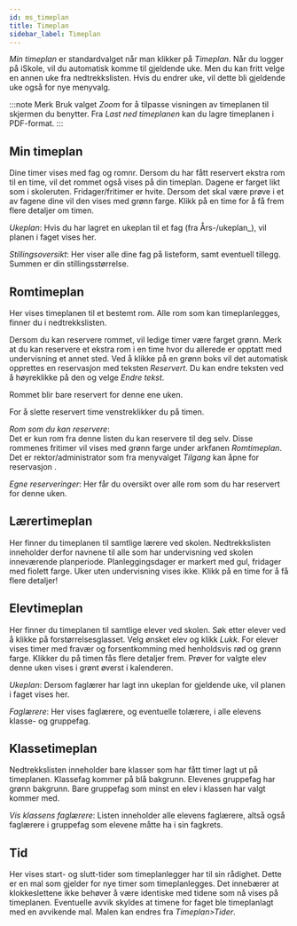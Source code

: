 ```yaml
---
id: ms_timeplan
title: Timeplan
sidebar_label: Timeplan
---
```


_Min timeplan_ er standardvalget når man klikker på _Timeplan_. Når du logger på iSkole, vil du automatisk komme til gjeldende uke. Men du kan fritt velge en annen uke fra nedtrekkslisten.  Hvis du endrer uke, vil dette bli gjeldende uke også for nye menyvalg.

:::note Merk
Bruk valget _Zoom_ for å tilpasse visningen av timeplanen til skjermen du benytter. 
Fra _Last ned timeplanen_ kan du lagre timeplanen i PDF-format.
:::
 
## Min timeplan
Dine timer vises med fag og romnr. Dersom du har fått reservert ekstra rom til en time, vil det rommet også vises på din timeplan. Dagene er farget likt som i skoleruten. Fridager/fritimer er hvite. Dersom det skal være prøve i et av fagene dine vil den vises med grønn farge. Klikk på en time for å få frem flere detaljer om timen. 

_Ukeplan_:
Hvis du har lagret en ukeplan til et fag (fra Års-/ukeplan_),  vil planen i faget vises her. 

_Stillingsoversikt_:
Her viser alle dine fag på listeform, samt eventuell tillegg. Summen er din stillingsstørrelse.

## Romtimeplan
Her vises timeplanen til et bestemt rom. Alle rom som kan timeplanlegges, finner du i nedtrekkslisten. 

Dersom du kan reservere rommet, vil ledige timer være farget grønn. Merk at du kan reservere et ekstra rom i en time hvor du allerede er opptatt med undervisning et annet sted. Ved å klikke på en grønn boks vil det automatisk opprettes en reservasjon med teksten _Reservert_.  Du kan endre teksten ved å høyreklikke på den og velge _Endre tekst_. 

Rommet blir bare reservert for denne ene uken.

For å slette reservert time venstreklikker du på timen. 

_Rom som du kan reservere_:  
Det er kun rom fra denne listen du kan reservere til deg selv. Disse rommenes fritimer vil vises med grønn farge under arkfanen _Romtimeplan_.
Det er rektor/administrator som fra menyvalget _Tilgang_ kan åpne for reservasjon .

_Egne reserveringer_: Her får du oversikt over alle rom som du har reservert for denne uken.

## Lærertimeplan
Her finner du timeplanen til samtlige lærere ved skolen. Nedtrekkslisten inneholder derfor navnene til alle som har undervisning ved skolen inneværende planperiode. Planleggingsdager er markert med gul, fridager med fiolett farge. Uker uten undervisning vises ikke. Klikk på en time for å få flere detaljer! 

## Elevtimeplan
Her finner du timeplanen til samtlige elever ved skolen.
Søk etter elever ved å klikke på forstørrelsesglasset. Velg ønsket elev og klikk _Lukk_. For elever vises timer med fravær og forsentkomming med henholdsvis rød og grønn farge. Klikker du på timen fås flere detaljer frem.
Prøver for valgte elev denne uken vises i grønt øverst i kalenderen. 

_Ukeplan_: Dersom faglærer har lagt inn ukeplan for gjeldende uke, vil planen i faget vises her. 

_Faglærere_: Her vises faglærere, og eventuelle tolærere, i alle elevens klasse- og gruppefag. 

## Klassetimeplan
Nedtrekkslisten inneholder bare klasser som har fått timer lagt ut på timeplanen. Klassefag kommer på blå bakgrunn. Elevenes gruppefag har grønn bakgrunn. Bare gruppefag som minst en elev i klassen har valgt kommer med. 

_Vis klassens faglærere_: Listen inneholder alle elevens faglærere, altså også faglærere i gruppefag som elevene måtte ha i sin fagkrets.

## Tid
Her vises start- og slutt-tider som timeplanlegger har til sin rådighet. Dette er en mal som gjelder for nye timer som timeplanlegges. Det innebærer at klokkeslettene ikke behøver å være identiske med tidene som nå vises på timeplanen. Eventuelle avvik skyldes at timene for faget ble timeplanlagt med en avvikende mal. Malen kan endres fra _Timeplan>Tider_.
